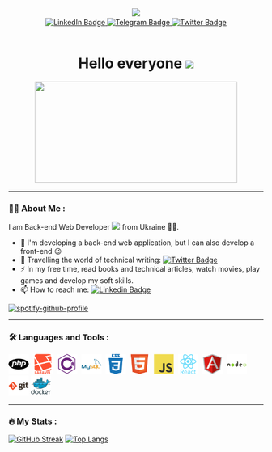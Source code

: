 
<!--
**SergeySvist/SergeySvist** is a ✨ _special_ ✨ repository because its `README.md` (this file) appears on your GitHub profile.

Here are some ideas to get you started:

- 🔭 I’m currently working on ...
- 🌱 I’m currently learning ...
- 👯 I’m looking to collaborate on ...
- 🤔 I’m looking for help with ...
- 💬 Ask me about ...
- 📫 How to reach me: ...
- 😄 Pronouns: ...
- ⚡ Fun fact: ...
-->
<div id="header" align="center">
  <img src="https://media.giphy.com/media/v1.Y2lkPTc5MGI3NjExN2E0OTVjNzJmYjIzNmJmMDMwYTQ0MmFhMzFjZDU0YTg5MmYyODc3MCZlcD12MV9pbnRlcm5hbF9naWZzX2dpZklkJmN0PWc/vzO0Vc8b2VBLi/giphy.gif" width="200"/>
  <div id="badges">
    <a href="https://www.linkedin.com/in/sergeysvist-3a21b4232/">
  <img src="https://img.shields.io/badge/LinkedIn-blue?style=for-the-badge&logo=linkedin&logoColor=white" alt="LinkedIn Badge"/>
    </a>
    <a href="https://t.me/SergeySvist">
  <img src="https://img.shields.io/badge/Telegram-blue?style=for-the-badge&logo=twitter&logoColor=white" alt="Telegram Badge"/>
    </a>
    <a href="https://twitter.com/Sergey_Svist">
  <img src="https://img.shields.io/badge/Twitter-blue?style=for-the-badge&logo=twitter&logoColor=white" alt="Twitter Badge"/>
    </a>
  </div>
  <img src="https://komarev.com/ghpvc/?username=SergeySvist&style=flat-square&color=blue" alt=""/>
  <h1>
  Hello everyone
  <img src="https://media.giphy.com/media/8X0bEJWj8VcfA6T8iJ/giphy.gif" width="50px"/>
</h1>
</div>
<div align="center">
  <img src="https://media.giphy.com/media/v1.Y2lkPTc5MGI3NjExNjAzZDM0OTY5MzJkNWFjZDQ2ZDQ4NTNiNjk0YWJjYzE1MzM5ZGJlNyZlcD12MV9pbnRlcm5hbF9naWZzX2dpZklkJmN0PWc/FPbnShq1h1IS5FQyPD/giphy.gif" width="400" height="200"/>
</div>

---

### :man_technologist: About Me :

I am Back-end Web Developer <img src="https://media.giphy.com/media/v1.Y2lkPTc5MGI3NjExNWZkYWQ0Y2YzOGVjNDlmZWEwMTZjNGRiNGRjM2Y4MTRhNjQ5NzM2NyZlcD12MV9pbnRlcm5hbF9naWZzX2dpZklkJmN0PWc/bGgsc5mWoryfgKBx1u/giphy.gif" width="30"> from Ukraine :blue_heart::yellow_heart:.

- :briefcase: I'm developing a back-end web application, but I can also develop a front-end :wink:
- :memo: Travelling the world of technical writing: [![Twitter Badge](https://img.shields.io/badge/-blue?style=flat&logo=Twitter&logoColor=white)](https://twitter.com/Sergey_Svist)
- :zap: In my free time, read books and technical articles, watch movies, play games and develop my soft skills.
- :mailbox: How to reach me: [![Linkedin Badge](https://img.shields.io/badge/-blue?style=flat&logo=Linkedin&logoColor=white)](https://www.linkedin.com/in/sergeysvist-3a21b4232/)

[![spotify-github-profile](https://spotify-github-profile.vercel.app/api/view?uid=brdfynky2wdjp7lq1y3u8uom0&cover_image=true&theme=novatorem&show_offline=false&background_color=121212&interchange=true&bar_color=5aabbf&bar_color_cover=false)](https://spotify-github-profile.vercel.app/api/view?uid=brdfynky2wdjp7lq1y3u8uom0&redirect=true)

---

### :hammer_and_wrench: Languages and Tools :
<div>
  <img src="https://github.com/devicons/devicon/blob/master/icons/php/php-plain.svg" title="php"  alt="php" width="40" height="40"/>&nbsp;
  <img src="https://github.com/devicons/devicon/blob/master/icons/laravel/laravel-plain-wordmark.svg" title="Laravel"  alt="Laravel" width="40" height="40"/>&nbsp;
  <img src="https://github.com/devicons/devicon/blob/master/icons/csharp/csharp-line.svg" title="C#"  alt="C#" width="40" height="40"/>&nbsp;
  <img src="https://github.com/devicons/devicon/blob/master/icons/mysql/mysql-original-wordmark.svg" title="MySQL"  alt="MySQL" width="40" height="40"/>&nbsp;
  <img src="https://github.com/devicons/devicon/blob/master/icons/css3/css3-plain-wordmark.svg"  title="CSS3" alt="CSS" width="40" height="40"/>&nbsp;
  <img src="https://github.com/devicons/devicon/blob/master/icons/html5/html5-original.svg" title="HTML5" alt="HTML" width="40" height="40"/>&nbsp;
  <img src="https://github.com/devicons/devicon/blob/master/icons/javascript/javascript-original.svg" title="JavaScript" alt="JavaScript" width="40" height="40"/>&nbsp;
  <img src="https://github.com/devicons/devicon/blob/master/icons/react/react-original-wordmark.svg" title="React" alt="React" width="40" height="40"/>&nbsp;
  <img src="https://github.com/devicons/devicon/blob/master/icons/angularjs/angularjs-original.svg" title="Angular" alt="Angular" width="40" height="40"/>&nbsp;
  <img src="https://github.com/devicons/devicon/blob/master/icons/nodejs/nodejs-original-wordmark.svg" title="NodeJS" alt="NodeJS" width="40" height="40"/>&nbsp;
  <img src="https://github.com/devicons/devicon/blob/master/icons/git/git-original-wordmark.svg" title="Git" **alt="Git" width="40" height="40"/>
  <img src="https://github.com/devicons/devicon/blob/master/icons/docker/docker-original-wordmark.svg" title="Docker"  alt="Docker" width="40" height="40"/>&nbsp;
</div>

---

### :fire: My Stats :
[![GitHub Streak](http://github-readme-streak-stats.herokuapp.com?user=SergeySvist&theme=dark&background=000000)](https://git.io/streak-stats)
[![Top Langs](https://github-readme-stats.vercel.app/api/top-langs/?username=SergeySvist&layout=compact&theme=vision-friendly-dark)](https://github.com/anuraghazra/github-readme-stats)
